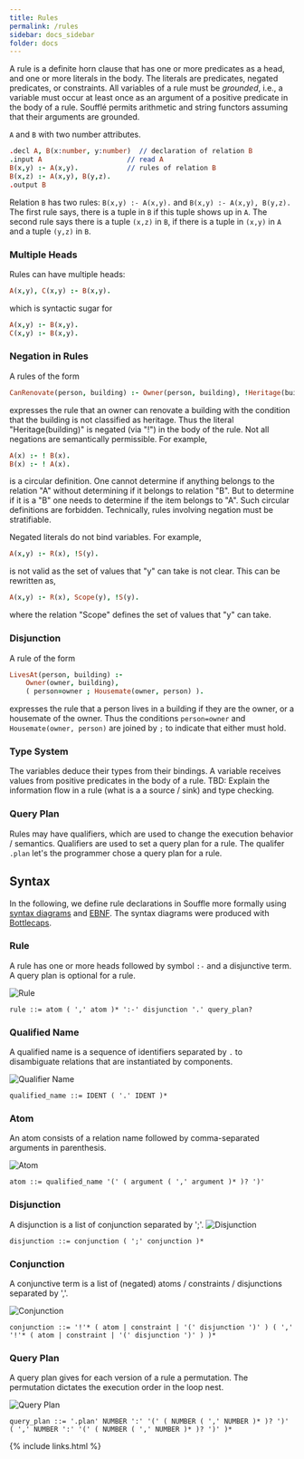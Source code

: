 ```yaml
---
title: Rules
permalink: /rules
sidebar: docs_sidebar
folder: docs
---
```

A rule is a definite horn clause that has one or more predicates as a head, and one or more 
literals in the body. The literals are predicates, negated 
predicates, or constraints.
All variables of a rule must be *grounded*, i.e., a variable must occur
at least once as an argument of a positive predicate in the body of
a rule.  Soufflé permits arithmetic and string functors assuming
that their arguments are grounded.

 ```A``` and ```B``` with two number attributes.
```prolog
.decl A, B(x:number, y:number)  // declaration of relation B
.input A                     // read A 
B(x,y) :- A(x,y).            // rules of relation B
B(x,z) :- A(x,y), B(y,z).
.output B
```
Relation ```B``` has two rules: ```B(x,y) :- A(x,y).``` and ```B(x,y) :- A(x,y), B(y,z).``` The first rule says, there is a tuple in `B` if this tuple shows up in `A`. The second rule says there is a tuple `(x,z)` in `B`, if there is a tuple in `(x,y)` in `A` and a tuple `(y,z)` in `B`.

### Multiple Heads
Rules can have multiple heads:
```prolog
A(x,y), C(x,y) :- B(x,y). 
```
which is syntactic sugar for
```prolog
A(x,y) :- B(x,y). 
C(x,y) :- B(x,y). 
```

### Negation in Rules
A rules of the form
```prolog
CanRenovate(person, building) :- Owner(person, building), !Heritage(building).
```
expresses the rule that an owner can renovate a building with the condition that the building is not classified as heritage. Thus the literal "Heritage(building)" is negated (via "!") in the body of the rule. Not all negations are semantically permissible. For example,
```prolog
A(x) :- ! B(x).
B(x) :- ! A(x).
```
is a circular definition. One cannot determine if anything belongs to the relation "A" without determining if it belongs to relation "B". But to determine if it is a "B" one needs to determine if the item belongs to "A". Such circular definitions are forbidden. Technically, rules involving negation must be stratifiable.

Negated literals do not bind variables. For example,
```prolog
A(x,y) :- R(x), !S(y).
```
is not valid as the set of values that "y" can take is not clear. This can be rewritten as,
```prolog
A(x,y) :- R(x), Scope(y), !S(y).
```
where the relation "Scope" defines the set of values that "y" can take.

### Disjunction
A rule of the form
```prolog
LivesAt(person, building) :-
    Owner(owner, building),
    ( person=owner ; Housemate(owner, person) ).
```
expresses the rule that a person lives in a building if they are the owner, or a housemate of the owner. Thus the conditions `person=owner` and `Housemate(owner, person)` are joined by `;` to indicate that either must hold.


### Type System

The variables deduce their types from their bindings. A variable receives values from positive predicates in the body of a rule.
TBD: Explain the information flow in a rule (what is a a source / sink) and type checking.  

### Query Plan
Rules may have qualifiers, which are used to change the execution behavior / semantics. 
Qualifiers are used to set a query plan for a rule. The qualifer `.plan` let's the programmer chose a query plan for a rule.  

## Syntax 
In the following, we define rule declarations in Souffle more formally using [syntax diagrams](https://en.wikipedia.org/wiki/Syntax_diagram) and [EBNF](https://en.wikipedia.org/wiki/Extended_Backus–Naur_form). The syntax diagrams were produced with [Bottlecaps](https://www.bottlecaps.de/rr/ui).

### Rule
A rule has one or more heads followed by symbol `:-` and a disjunctive term. A query plan is optional for a rule.

![Rule](https://souffle-lang.github.io/img/rule.svg)

```ebnf
rule ::= atom ( ',' atom )* ':-' disjunction '.' query_plan?
```

### Qualified Name
A qualified name is a sequence of identifiers separated by `.` to disambiguate relations that are instantiated by components.

![Qualifier Name](https://souffle-lang.github.io/img/qualified_name.svg)

```ebnf
qualified_name ::= IDENT ( '.' IDENT )*
```

### Atom
An atom consists of a relation name followed by comma-separated arguments in parenthesis.

![Atom](https://souffle-lang.github.io/img/atom.svg)

```ebnf
atom ::= qualified_name '(' ( argument ( ',' argument )* )? ')'
```

### Disjunction
A disjunction is a list of conjunction separated by ';'.
![Disjunction](https://souffle-lang.github.io/img/disjunction.svg)

```ebnf
disjunction ::= conjunction ( ';' conjunction )*
```

### Conjunction
A conjunctive term is a list of (negated) atoms / constraints / disjunctions separated by ','. 

![Conjunction](https://souffle-lang.github.io/img/conjunction.svg)

```ebnf
conjunction ::= '!'* ( atom | constraint | '(' disjunction ')' ) ( ',' '!'* ( atom | constraint | '(' disjunction ')' ) )*
```

### Query Plan
A query plan gives for each version of a rule a permutation. The permutation dictates the execution order in the loop nest.

![Query Plan](https://souffle-lang.github.io/img/query_plan.svg)

```ebnf
query_plan ::= '.plan' NUMBER ':' '(' ( NUMBER ( ',' NUMBER )* )? ')' ( ',' NUMBER ':' '(' ( NUMBER ( ',' NUMBER )* )? ')' )*
```
         
{% include links.html %}
